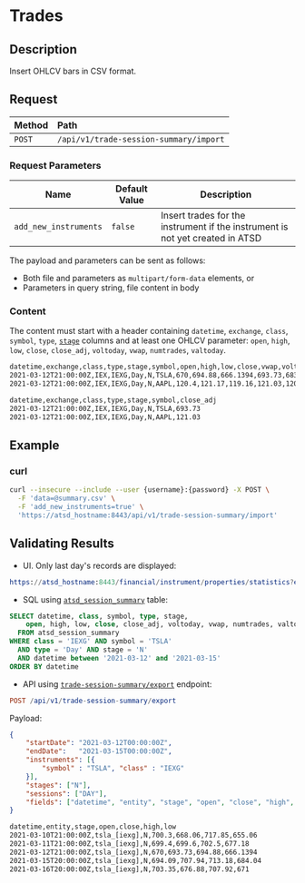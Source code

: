 # Trades

## Description

Insert OHLCV bars in CSV format.

## Request

| **Method** | **Path** |
|:---|:---|
| `POST` | `/api/v1/trade-session-summary/import` |

### Request Parameters

| Name | Default Value | Description |
|---|---|---|
| `add_new_instruments` | `false` | Insert trades for the instrument if the instrument is not yet created in ATSD |

The payload and parameters can be sent as follows:

* Both file and parameters as `multipart/form-data` elements, or
* Parameters in query string, file content in body

### Content

The content must start with a header containing `datetime`, `exchange`, `class`, `symbol`, `type`, [`stage`](command-trade-insert.md#trading-session-codes) columns and at least one OHLCV parameter: `open`, `high`, `low`, `close`, `close_adj`, `voltoday`, `vwap`, `numtrades`, `valtoday`.

```txt
datetime,exchange,class,type,stage,symbol,open,high,low,close,vwap,voltoday,numtrades
2021-03-12T21:00:00Z,IEX,IEXG,Day,N,TSLA,670,694.88,666.1394,693.73,683.4197,33583840,1009438
2021-03-12T21:00:00Z,IEX,IEXG,Day,N,AAPL,120.4,121.17,119.16,121.03,120.2455,87955050,762384
```

```txt
datetime,exchange,class,type,stage,symbol,close_adj
2021-03-12T21:00:00Z,IEX,IEXG,Day,N,TSLA,693.73
2021-03-12T21:00:00Z,IEX,IEXG,Day,N,AAPL,121.03
```

## Example

### curl

```sh
curl --insecure --include --user {username}:{password} -X POST \
  -F 'data=@summary.csv' \
  -F 'add_new_instruments=true' \
  'https://atsd_hostname:8443/api/v1/trade-session-summary/import'
```

## Validating Results

* UI. Only last day's records are displayed:

```elm
https://atsd_hostname:8443/financial/instrument/properties/statistics?entity=TSLA_[IEXG]
```

* SQL using [`atsd_session_summary`](./sql.md#atsd_trade-table) table:

```sql
SELECT datetime, class, symbol, type, stage,
    open, high, low, close, close_adj, voltoday, vwap, numtrades, valtoday
  FROM atsd_session_summary
WHERE class = 'IEXG' AND symbol = 'TSLA'
  AND type = 'Day' AND stage = 'N'
  AND datetime between '2021-03-12' and '2021-03-15'
ORDER BY datetime
```

* API using [`trade-session-summary/export`](./session-summary-export.md) endpoint:

```elm
POST /api/v1/trade-session-summary/export
```

Payload:

```json
{
    "startDate": "2021-03-12T00:00:00Z",
    "endDate":   "2021-03-15T00:00:00Z",
    "instruments": [{
        "symbol" : "TSLA", "class" : "IEXG"
    }],
    "stages": ["N"],
    "sessions": ["DAY"],
    "fields": ["datetime", "entity", "stage", "open", "close", "high", "low"]
}
```

```txt
datetime,entity,stage,open,close,high,low
2021-03-10T21:00:00Z,tsla_[iexg],N,700.3,668.06,717.85,655.06
2021-03-11T21:00:00Z,tsla_[iexg],N,699.4,699.6,702.5,677.18
2021-03-12T21:00:00Z,tsla_[iexg],N,670,693.73,694.88,666.1394
2021-03-15T20:00:00Z,tsla_[iexg],N,694.09,707.94,713.18,684.04
2021-03-16T20:00:00Z,tsla_[iexg],N,703.35,676.88,707.92,671
```